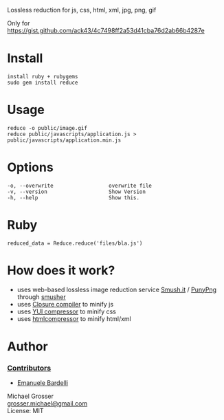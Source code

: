 Lossless reduction for js, css, html, xml, jpg, png, gif

Only for https://gist.github.com/ack43/4c7498ff2a53d41cba76d2ab66b4287e

Install
=======
    install ruby + rubygems
    sudo gem install reduce

Usage
=====
    reduce -o public/image.gif
    reduce public/javascripts/application.js > public/javascripts/application.min.js

Options
=======
    -o, --overwrite                  overwrite file
    -v, --version                    Show Version
    -h, --help                       Show this.

Ruby
====
    reduced_data = Reduce.reduce('files/bla.js')

How does it work?
=================
 - uses web-based lossless image reduction service [Smush.it](http://smush.it) / [PunyPng](http://www.gracepointafterfive.com/punypng) through [smusher](http://github.com/grosser/smusher)
 - uses [Closure compiler](https://developers.google.com/closure/compiler/) to minify js
 - uses [YUI compressor](https://developer.yahoo.com/yui/compressor/) to minify css
 - uses [htmlcompressor](https://code.google.com/p/htmlcompressor/) to minify html/xml


Author
======

### [Contributors](https://github.com/grosser/reduce/contributors)
 - [Emanuele Bardelli](https://github.com/pacbard)

Michael Grosser<br/>
grosser.michael@gmail.com<br/>
License: MIT
